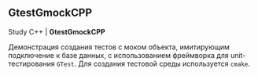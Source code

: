 ## GtestGmockCPP
Study C++ | **GtestGmockCPP**

Демонстрация создания тестов с моком объекта, имитирующим подключение к базе данных, с использованием фреймворка для unit-тестирования `GTest`. Для создания тестовой среды используется `cmake`.
